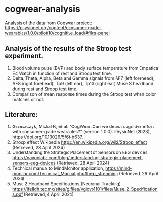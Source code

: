 # cogwear-analysis
Analysis of the data from Cogwear project: https://physionet.org/content/consumer-grade-wearables/1.0.0/pilot/10/cognitive_load/#files-panel 

## Analysis of the results of the Stroop test experiment.

1. Blood volume pulse (BVP) and body surface temperature from Empatica E4 Watch in function of rest and Stroop test time.
2. Delta, Theta, Alpha, Beta and Gamma signals from AF7 (left forehead), AF8 (right forehead), Tp9 (left ear), Tp10 (right ear) Muse S headband during rest and Stroop test time.
3. Comparison of mean response times during the Stroop test when color matches or not.

## Literature:
1. Grzeszczyk, Michal K, et al. "CogWear: Can we detect cognitive effort with consumer-grade wearables?" (version 1.0.0). PhysioNet (2023), https://doi.org/10.13026/5f6t-b637.
2. Stroop effect Wikipedia https://en.wikipedia.org/wiki/Stroop_effect  (Retrieved, 28 April 2024)
3. Understanding the Strategic Placement of Sensors on EEG devices https://naxonlabs.com/blog/understanding-strategic-placement-sensors-eeg-devices (Retrieved, 28 April 2024)
4. Technical manual to MindMonitor application, https://mind-monitor.com/Technical_Manual.php#help_streaming  (Retrieved, 29 April 2024)
5. Muse 2 Headband Specifications (Neuronal Tracking) https://ifelldh.tec.mx/sites/g/files/vgjovo1101/files/Muse_2_Specifications.pdf (Retrieved, 4 April 2024)
